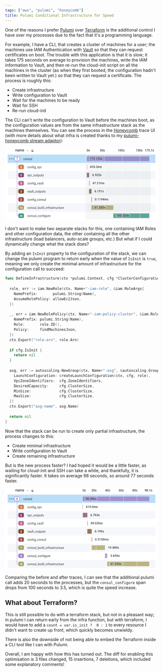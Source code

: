 ```yaml
---
tags: ["aws", "pulumi", "honeycomb"]
title: Pulumi Conditional Infrastructure for Speed
---
```


One of the reasons I prefer [Pulumi] over [Terraform] is the additional control I have over my processes due to the fact that it's a programming language.

For example, I have a CLI, that creates a cluster of machines for a user; the machines use IAM Authentication with [Vault] so that they can request certificates on boot.  The trouble with this application is that it is slow; it takes 175 seconds on average to provision the machines, write the IAM information to Vault, and then re-run the cloud-init script on all the machines in the cluster (as when they first booted, the configuration hadn't been written to Vault yet.) so that they can request a certificate.  The process is roughly this:

- Create infrastructure
- Write configuration to Vault
- Wait for the machines to be ready
- Wait for SSH
- Re-run cloud-init

The CLI can't write the configuration to Vault before the machines boot, as the configuration values are from the same infrastructure stack as the machines themselves.  You can see the process in the [Honeycomb] trace UI (with more details about what infra is created thanks to my [pulumi-honeycomb stream adaptor](/2021/03/01/observability-with-infrastructure-as-code/)):

![pulumi trace showing execution time of 175 seconds](/images/pulumi-infra-slow.png)


I don't want to make two separate stacks for this, one containing IAM Roles and other configuration data, the other containing all the other infrastructure (load balancers, auto-scale groups, etc.)  But what if I could dynamically change what the stack does?

By adding an `IsInit` property to the configuration of the stack, we can change the pulumi program to return early when the value of `IsInit` is `true`, meaning we only create the minimal amount of infrastructure for the configuration call to succeed:

```go {hl_lines=["15-17"]}
func DefineInfrastructure(ctx *pulumi.Context, cfg *ClusterConfiguration) error {

  role, err := iam.NewRole(ctx, Name+"-iam-role", &iam.RoleArgs{
    NamePrefix:       pulumi.String(Name),
    AssumeRolePolicy: allowEc2Json,
  })

  _, err = iam.NewRolePolicy(ctx, Name+"-iam-policy-cluster", &iam.RolePolicyArgs{
    NamePrefix: pulumi.String(Name),
    Role:       role.ID(),
    Policy:     findMachinesJson,
  })
  ctx.Export("role-arn", role.Arn)

  if cfg.IsInit {
    return nil
  }

  asg, err := autoscaling.NewGroup(ctx, Name+"-asg", &autoscaling.GroupArgs{
    LaunchConfiguration: createLaunchConfiguration(ctx, cfg, role),
    VpcZoneIdentifiers:  cfg.ZoneIdentifiers,
    DesiredCapacity:     cfg.ClusterSize,
    MinSize:             cfg.ClusterSize,
    MaxSize:             cfg.ClusterSize,
  })
  ctx.Export("asg-name", asg.Name)

  return nil
}
```

Now that the stack can be run to create only partial infrastructure, the process changes to this:

- Create minimal infrastructure
- Write configuration to Vault
- Create remaining infrastructure

But is the new process faster?  I had hoped it would be a little faster, as waiting for cloud-init and SSH can take a while, and thankfully, it is significantly faster.  It takes on average 98 seconds, so around 77 seconds faster.

![pulumi trace showing execution time of 98 seconds](/images/pulumi-infra-fast.png)


Comparing the before and after traces, I can see that the additional pulumi call adds 20 seconds to the processes, but the `consul_configure` span drops from 100 seconds to 3.5, which is quite the speed increase.

## What about Terraform?

This is still possible to do with a terraform stack, but not in a pleasant way; in pulumi I can return early from the infra function, but with terraform, I would have to add a `count = var.is_init ?  0 : 1` to every resource I didn't want to create up front, which quickly becomes unwieldy.

There is also the downside of not being able to embed the Terraform inside a CLI tool like I can with Pulumi.

Overall, I am happy with how this has turned out.  The diff for enabling this optimisation is 3 files changed, 15 insertions, 7 deletions, which included some explanatory comments!


[Pulumi]: https://pulumi.com
[Terraform]: https://terraform.io
[Vault]: https://www.vaultproject.io
[Honeycomb]: https://honeycomb.io